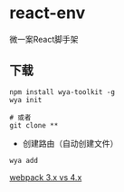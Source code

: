 # react-env
微一案React脚手架

## 下载

```shell
npm install wya-toolkit -g 
wya init

# 或者
git clone **
```

- 创建路由（自动创建文件）
```
wya add
```
[webpack 3.x vs 4.x](https://github.com/wya-team/react-env/tree/master/3.x%20vs%204.x)
